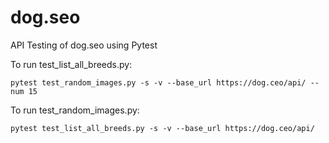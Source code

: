 # dog.seo
API Testing of dog.seo using Pytest

To run test_list_all_breeds.py:

`pytest test_random_images.py -s -v --base_url https://dog.ceo/api/ --num 15`

To run test_random_images.py:

`pytest test_list_all_breeds.py -s -v --base_url https://dog.ceo/api/`